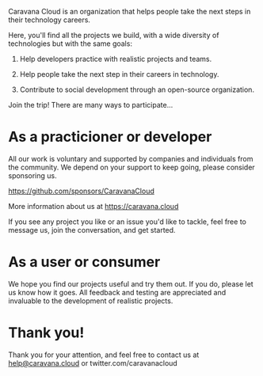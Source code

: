 Caravana Cloud is an organization that helps people take the next steps in their technology careers.

Here, you'll find all the projects we build, with a wide diversity of technologies but with the same goals:

1. Help developers practice with realistic projects and teams.

2. Help people take the next step in their careers in technology.

3. Contribute to social development through an open-source organization.

Join the trip! There are many ways to participate...

# As a practicioner or developer

All our work is voluntary and supported by companies and individuals from the community.
We depend on your support to keep going, please consider sponsoring us.

https://github.com/sponsors/CaravanaCloud

More information about us at https://caravana.cloud

If you see any project you like or an issue you'd like to tackle, feel free to message us, join the conversation, and get started. 

# As a user or consumer

We hope you find our projects useful and try them out. If you do, please let us know how it goes.
All feedback and testing are appreciated and invaluable to the development of realistic projects.

# Thank you!
Thank you for your attention, and feel free to contact us at help@caravana.cloud or twitter.com/caravanacloud

